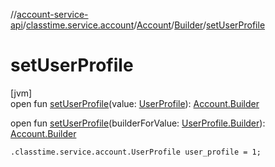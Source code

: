 //[account-service-api](../../../../index.md)/[classtime.service.account](../../index.md)/[Account](../index.md)/[Builder](index.md)/[setUserProfile](set-user-profile.md)

# setUserProfile

[jvm]\
open fun [setUserProfile](set-user-profile.md)(value: [UserProfile](../../-user-profile/index.md)): [Account.Builder](index.md)

open fun [setUserProfile](set-user-profile.md)(builderForValue: [UserProfile.Builder](../../-user-profile/-builder/index.md)): [Account.Builder](index.md)

`.classtime.service.account.UserProfile user_profile = 1;`
